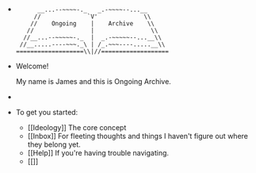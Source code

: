- ```
        __...--~~~~-._   _.-~~~~--...__
       //             `V'             \\ 
      //    Ongoing    |    Archive    \\
     //                |                \\  
    //__...--~~~~~-._  |  _.-~~~~~--...__\\ 
   //__.....----~~~._\ | /_.~~~----.....__\\
  ===================\\|//===================
  ```
- Welcome! 
  
  My name is James and this is Ongoing Archive.
-
- To get you started:
	- [[Ideology]]
	  The core concept
	- [[Inbox]]
	  For fleeting thoughts and things I haven't figure out where they belong yet.
	- [[Help]]
	  If you're having trouble navigating.
	- [[]]